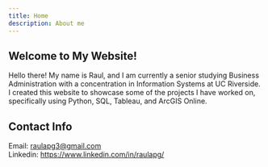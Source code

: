 ```yaml
---
title: Home
description: About me
---
```

## Welcome to My Website!

Hello there! My name is Raul, and I am currently a senior studying Business Administration with a concentration in Information Systems at UC Riverside. I created this website to showcase some of the projects I have worked on, specifically using Python, SQL, Tableau, and ArcGIS Online.

## Contact Info
Email: raulapg3@gmail.com \
Linkedin: https://www.linkedin.com/in/raulapg/
